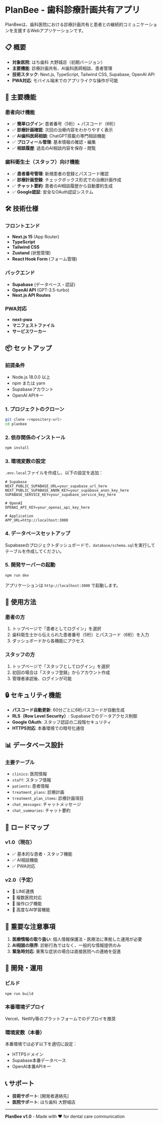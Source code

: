 # PlanBee - 歯科診療計画共有アプリ

PlanBeeは、歯科医院における診療計画共有と患者との継続的コミュニケーションを支援するWebアプリケーションです。

## 📋 概要

- **対象医院**: はち歯科 大野城店（初期バージョン）
- **主要機能**: 診療計画共有、AI歯科医師相談、患者管理
- **技術スタック**: Next.js, TypeScript, Tailwind CSS, Supabase, OpenAI API
- **PWA対応**: モバイル端末でのアプリライクな操作が可能

## 🚀 主要機能

### 患者向け機能
- ✅ **簡単ログイン**: 患者番号（5桁）+ パスコード（6桁）
- ✅ **診療計画確認**: 次回の治療内容をわかりやすく表示
- ✅ **AI歯科医師相談**: ChatGPT搭載の専門相談機能
- ✅ **プロフィール管理**: 基本情報の確認・編集
- ✅ **相談履歴**: 過去のAI相談内容を保存・閲覧

### 歯科衛生士（スタッフ）向け機能
- ✅ **患者番号管理**: 新規患者の登録とパスコード確認
- ✅ **診療計画登録**: チェックボックス形式での治療計画作成
- ✅ **チャット要約**: 患者のAI相談履歴から自動要約生成
- ✅ **Google認証**: 安全なOAuth認証システム

## 🛠 技術仕様

### フロントエンド
- **Next.js 15** (App Router)
- **TypeScript**
- **Tailwind CSS**
- **Zustand** (状態管理)
- **React Hook Form** (フォーム管理)

### バックエンド
- **Supabase** (データベース・認証)
- **OpenAI API** (GPT-3.5-turbo)
- **Next.js API Routes**

### PWA対応
- **next-pwa**
- **マニフェストファイル**
- **サービスワーカー**

## 📦 セットアップ

### 前提条件
- Node.js 18.0.0 以上
- npm または yarn
- Supabaseアカウント
- OpenAI APIキー

### 1. プロジェクトのクローン
```bash
git clone <repository-url>
cd planbee
```

### 2. 依存関係のインストール
```bash
npm install
```

### 3. 環境変数の設定
`.env.local`ファイルを作成し、以下の設定を追加：

```env
# Supabase
NEXT_PUBLIC_SUPABASE_URL=your_supabase_url_here
NEXT_PUBLIC_SUPABASE_ANON_KEY=your_supabase_anon_key_here
SUPABASE_SERVICE_KEY=your_supabase_service_key_here

# OpenAI
OPENAI_API_KEY=your_openai_api_key_here

# Application
APP_URL=http://localhost:3000
```

### 4. データベースセットアップ
Supabaseのプロジェクトダッシュボードで、`database/schema.sql`を実行してテーブルを作成してください。

### 5. 開発サーバーの起動
```bash
npm run dev
```

アプリケーションは `http://localhost:3000` で起動します。

## 📱 使用方法

### 患者の方
1. トップページで「患者としてログイン」を選択
2. 歯科衛生士から伝えられた患者番号（5桁）とパスコード（6桁）を入力
3. ダッシュボードから各機能にアクセス

### スタッフの方
1. トップページで「スタッフとしてログイン」を選択
2. 初回の場合は「スタッフ登録」からアカウント作成
3. 管理者承認後、ログインが可能

## 🔒 セキュリティ機能

- **パスコード自動更新**: 60分ごとに6桁パスコードが自動生成
- **RLS（Row Level Security）**: Supabaseでのデータアクセス制御
- **Google OAuth**: スタッフ認証の二段階セキュリティ
- **HTTPS対応**: 本番環境での暗号化通信

## 📊 データベース設計

### 主要テーブル
- `clinics`: 医院情報
- `staff`: スタッフ情報
- `patients`: 患者情報
- `treatment_plans`: 診療計画
- `treatment_plan_items`: 診療計画項目
- `chat_messages`: チャットメッセージ
- `chat_summaries`: チャット要約

## 🎯 ロードマップ

### v1.0（現在）
- ✅ 基本的な患者・スタッフ機能
- ✅ AI相談機能
- ✅ PWA対応

### v2.0（予定）
- 📅 LINE連携
- 📅 複数医院対応
- 📅 操作ログ機能
- 📅 高度なAI学習機能

## 🚨 重要な注意事項

1. **医療情報の取り扱い**: 個人情報保護法・医療法に準拠した運用が必要
2. **AI相談の限界**: 診断行為ではなく、一般的な情報提供のみ
3. **緊急時対応**: 重篤な症状の場合は直接医院への連絡を促進

## 🤝 開発・運用

### ビルド
```bash
npm run build
```

### 本番環境デプロイ
Vercel、Netlify等のプラットフォームでのデプロイを推奨

### 環境変数（本番）
本番環境では必ず以下を適切に設定：
- HTTPSドメイン
- Supabase本番データベース
- OpenAI本番APIキー

## 📞 サポート

- **技術サポート**: [開発者連絡先]
- **医院サポート**: はち歯科 大野城店

---

**PlanBee v1.0** - Made with ❤️ for dental care communication
